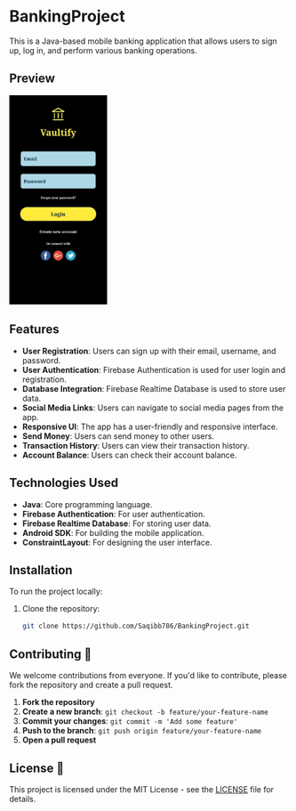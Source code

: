 # BankingProject

This is a Java-based mobile banking application that allows users to sign up, log in, and perform various banking operations.

## Preview

<img src="./Vaultify-thumbail.jpg" alt="BankingProject Preview" width="35%">

## Features

- **User Registration**: Users can sign up with their email, username, and password.
- **User Authentication**: Firebase Authentication is used for user login and registration.
- **Database Integration**: Firebase Realtime Database is used to store user data.
- **Social Media Links**: Users can navigate to social media pages from the app.
- **Responsive UI**: The app has a user-friendly and responsive interface.
- **Send Money**: Users can send money to other users.
- **Transaction History**: Users can view their transaction history.
- **Account Balance**: Users can check their account balance.

## Technologies Used

- **Java**: Core programming language.
- **Firebase Authentication**: For user authentication.
- **Firebase Realtime Database**: For storing user data.
- **Android SDK**: For building the mobile application.
- **ConstraintLayout**: For designing the user interface.

## Installation

To run the project locally:

1. Clone the repository:
   ```bash
   git clone https://github.com/Saqibb786/BankingProject.git
   ```

## Contributing 🤝

We welcome contributions from everyone. If you'd like to contribute, please fork the repository and create a pull request.

1. **Fork the repository**
2. **Create a new branch**: `git checkout -b feature/your-feature-name`
3. **Commit your changes**: `git commit -m 'Add some feature'`
4. **Push to the branch**: `git push origin feature/your-feature-name`
5. **Open a pull request**

## License 📄

This project is licensed under the MIT License - see the [LICENSE](LICENSE) file for details.
